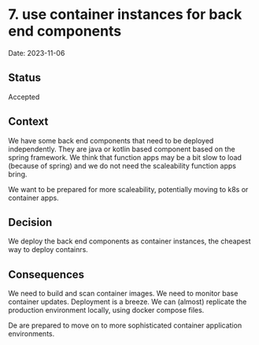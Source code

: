 # 7. use container instances for back end components

Date: 2023-11-06

## Status

Accepted

## Context

We have some back end components that need to be deployed independently. They are java or kotlin based component based on the spring framework. We think that function apps may be a bit slow to load (because of spring) and we do not need the scaleability function apps bring. 

We want to be prepared for more scaleability, potentially moving to k8s or container apps.

## Decision

We deploy the back end components as container instances, the cheapest way to deploy containrs. 

## Consequences

We need to build and scan container images. We need to monitor base container updates. Deployment is a breeze. We can (almost) replicate the production environment locally, using docker compose files. 

De are prepared to move on to more sophisticated container application environments.


